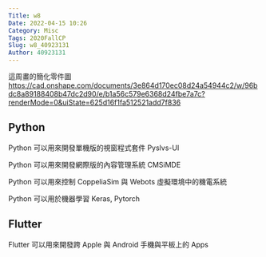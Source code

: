 ```yaml
---
Title: w8
Date: 2022-04-15 10:26
Category: Misc
Tags: 2020FallCP
Slug: w8_40923131
Author: 40923131
---
```

這周畫的簡化零件圖
https://cad.onshape.com/documents/3e864d170ec08d24a54944c2/w/96bdc8a89188408b47dc2d90/e/b1a56c579e6368d24fbe7a7c?renderMode=0&uiState=625d16f1fa512521add7f836



<!-- PELICAN_END_SUMMARY -->

Python
----
Python 可以用來開發單機版的視窗程式套件 Pyslvs-UI

Python 可以用來開發網際版的內容管理系統 CMSiMDE

Python 可以用來控制 CoppeliaSim 與 Webots 虛擬環境中的機電系統

Python 可以用於機器學習 Keras, Pytorch


Flutter
----

Flutter 可以用來開發跨 Apple 與 Android 手機與平板上的 Apps

